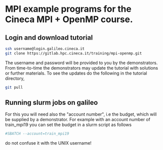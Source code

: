 # MPI example programs for the Cineca MPI + OpenMP course.
 
 

## Login and download tutorial
```bash
ssh username@login.galileo.cineca.it
git clone https://gitlab.hpc.cineca.it/training/mpi-openmp.git
```
The username and password will be provided to you by the demonstrators.
From time-to-time the demonstrators may update the tutorial with solutions or further
materials. To see the updates do the following in the  tutorial directory,
```bash
git pull
```

## Running slurm jobs on galileo
For this you will need also the "account number", i.e the budget, which will be supplied by a demonstrator.
For example with an account number of train_mpi19 you can set the budget in  a slurm script as follows
```bash
#SBATCH --account=train_mpi19
```
do not confuse it with the UNIX username!


